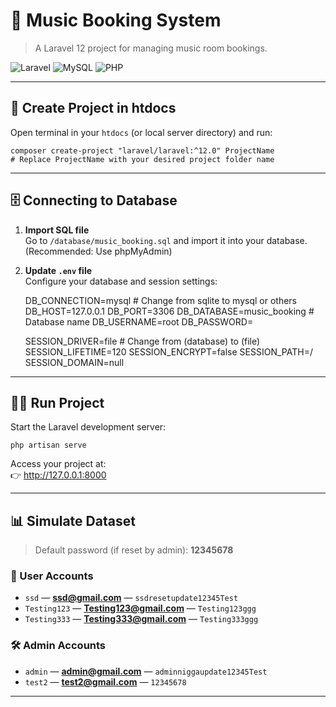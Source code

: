 # 🎵 Music Booking System

> A Laravel 12 project for managing music room bookings.

![Laravel](https://img.shields.io/badge/Laravel-12.x-red?logo=laravel&logoColor=white)
![MySQL](https://img.shields.io/badge/Database-MySQL-blue?logo=mysql&logoColor=white)
![PHP](https://img.shields.io/badge/PHP->=8.2-777bb4?logo=php&logoColor=white)

---

## 🚀 Create Project in htdocs

Open terminal in your `htdocs` (or local server directory) and run:

    composer create-project "laravel/laravel:^12.0" ProjectName
    # Replace ProjectName with your desired project folder name

---

## 🗄 Connecting to Database

1. **Import SQL file**  
   Go to `/database/music_booking.sql` and import it into your database.  
   (Recommended: Use phpMyAdmin)

2. **Update `.env` file**  
   Configure your database and session settings:

    DB_CONNECTION=mysql       # Change from sqlite to mysql or others
    DB_HOST=127.0.0.1
    DB_PORT=3306
    DB_DATABASE=music_booking # Database name
    DB_USERNAME=root
    DB_PASSWORD=

    SESSION_DRIVER=file       # Change from (database) to (file)
    SESSION_LIFETIME=120
    SESSION_ENCRYPT=false
    SESSION_PATH=/
    SESSION_DOMAIN=null

---

## 🏃‍♂️ Run Project

Start the Laravel development server:

    php artisan serve

Access your project at:  
👉 http://127.0.0.1:8000

---

## 📊 Simulate Dataset

> Default password (if reset by admin): **12345678**

### 👤 User Accounts
- `ssd` — **ssd@gmail.com** — `ssdresetupdate12345Test`  
- `Testing123` — **Testing123@gmail.com** — `Testing123ggg`  
- `Testing333` — **Testing333@gmail.com** — `Testing333ggg`

### 🛠 Admin Accounts
- `admin` — **admin@gmail.com** — `adminniggaupdate12345Test`  
- `test2` — **test2@gmail.com** — `12345678`

---
